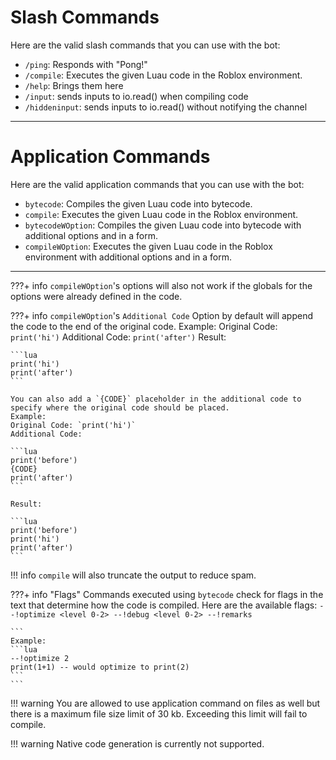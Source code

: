# Slash Commands

Here are the valid slash commands that you can use with the bot:

- `/ping`: Responds with "Pong!"
- `/compile`: Executes the given Luau code in the Roblox environment.
- `/help`: Brings them here
- `/input`: sends inputs to io.read() when compiling code
- `/hiddeninput`: sends inputs to io.read() without notifying the channel

---

# Application Commands

Here are the valid application commands that you can use with the bot:

- `bytecode`: Compiles the given Luau code into bytecode.
- `compile`: Executes the given Luau code in the Roblox environment.
- `bytecodeWOption`: Compiles the given Luau code into bytecode with additional options and in a form.
- `compileWOption`: Executes the given Luau code in the Roblox environment with additional options and in a form.

---

???+ info 
    `compileWOption`'s options will also not work if the globals for the options were already defined in the code.

???+ info 
    `compileWOption`'s `Additional Code` Option by default will append the code to the end of the original code.
    Example:
    Original Code: `print('hi')`
    Additional Code: `print('after')`
    Result:

    ```lua
    print('hi')
    print('after')
    ```

    You can also add a `{CODE}` placeholder in the additional code to specify where the original code should be placed.
    Example:
    Original Code: `print('hi')`
    Additional Code: 

    ```lua
    print('before')
    {CODE}
    print('after')
    ```

    Result:

    ```lua
    print('before')
    print('hi')
    print('after')
    ```

!!! info
    `compile` will also truncate the output to reduce spam.

???+ info "Flags"
    Commands executed using `bytecode` check for flags in the text that determine how the code is compiled. Here are the available flags:
    ``--!optimize <level 0-2> --!debug <level 0-2> --!remarks``

    ```
    Example:
    ```lua
    --!optimize 2
    print(1+1) -- would optimize to print(2)
    ```
    ```

!!! warning
    You are allowed to use application command on files as well but there is a maximum file size limit of 30 kb.
    Exceeding this limit will fail to compile.

!!! warning
    Native code generation is currently not supported.
